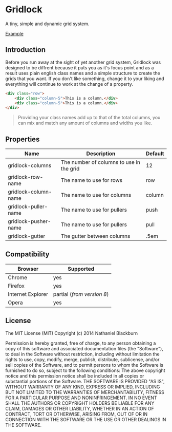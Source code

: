 # Gridlock

A tiny, simple and dynamic grid system.

[Example](http://codepen.io/nblackburn/full/PwNQQV)

## Introduction

Before you run away at the sight of yet another grid system, Gridlock was designed to be diffrent because it puts you as it's focus point and as a result uses plain english class names and a simple structure to create the grids that you want. If you don't like something, change it to your liking and everything will continue to work at the change of a property.

```html
<div class="row">
	<div class="column-5">This is a column.</div>
	<div class="column-5">This is a column.</div>
</div>
```

> Providing your class names add up to that of the total columns, you can mix and match any amount of columns and widths you like.

## Properties

| Name                 | Description                              | Default |
| -------------------- | ---------------------------------------- | ------- |
| gridlock-columns     | The number of columns to use in the grid | 12      |
| gridlock-row-name    | The name to use for rows                 | row     |
| gridlock-column-name | The name to use for columns              | column  |
| gridlock-puller-name | The name to use for pullers              | push    |
| gridlock-pusher-name | The name to use for pullers              | pull    |
| gridlock-gutter      | The gutter between columns               | .5em    |

## Compatibility

| Browser           | Supported                         |
| ----------------- | --------------------------------- |
| Chrome            | yes                               |
| Firefox           | yes                               |
| Internet Explorer | partial (_from version 8_)        |
| Opera             | yes                               |

## License

The MIT License (MIT)
Copyright (c) 2014 Nathaniel Blackburn
    
Permission is hereby granted, free of charge, to any person obtaining a copy
of this software and associated documentation files (the "Software"), to deal
in the Software without restriction, including without limitation the rights
to use, copy, modify, merge, publish, distribute, sublicense, and/or sell
copies of the Software, and to permit persons to whom the Software is
furnished to do so, subject to the following conditions:
The above copyright notice and this permission notice shall be included in all
copies or substantial portions of the Software.
THE SOFTWARE IS PROVIDED "AS IS", WITHOUT WARRANTY OF ANY KIND, EXPRESS OR
IMPLIED, INCLUDING BUT NOT LIMITED TO THE WARRANTIES OF MERCHANTABILITY,
FITNESS FOR A PARTICULAR PURPOSE AND NONINFRINGEMENT. IN NO EVENT SHALL THE
AUTHORS OR COPYRIGHT HOLDERS BE LIABLE FOR ANY CLAIM, DAMAGES OR OTHER
LIABILITY, WHETHER IN AN ACTION OF CONTRACT, TORT OR OTHERWISE, ARISING FROM,
OUT OF OR IN CONNECTION WITH THE SOFTWARE OR THE USE OR OTHER DEALINGS IN THE
SOFTWARE.